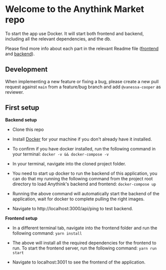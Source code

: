 # Welcome to the Anythink Market repo

To start the app use Docker. It will start both frontend and backend, including all the relevant dependencies, and the db.

Please find more info about each part in the relevant Readme file ([frontend](frontend/readme.md) and [backend](backend/README.md)).

## Development

When implementing a new feature or fixing a bug, please create a new pull request against `main` from a feature/bug branch and add `@vanessa-cooper` as reviewer.

## First setup

**Backend setup**
- Clone this repo
- Install [Docker](https://docs.docker.com/get-docker/) for your machine if you don't already have it installed.
- To confirm if you have docker installed, run the following command in your terminal:
```docker -v && docker-compose -v```

- In your terminal, navigate into the cloned project folder.
- You need to start up docker to run the backend of this application, you can do that my running the following command from the project root directory to load Anythink's backend and frontend:
```docker-compose up```

- Running the above command will automatically start the backend of the application, wait for docker to complete pulling the right images.

- Navigate to http://localhost:3000/api/ping to test backend.


**Frontend setup**
- In a different terminal tab, navigate into the frontend folder and run the following command:
```yarn install```

- The above will install all the required dependencies for the frontend to run. To start the frontend server, run the following command:
```yarn run start```

- Navigate to localhost:3001 to see the frontend of the application.